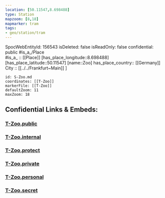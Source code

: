 ```yaml
---
location: [50.11547,8.698488] 
type: Station 
mapzoom: [8,18] 
mapmarker: tram 
tags:
- geo/station/tram
---
```

SpocWebEntityId: 156543
isDeleted: false
isReadOnly: false
confidential: public
#is_a_/Place  
#is_a_ :: [[Place]] 
[has_place_longitude::8.698488] 
[has_place_latitude::50.11547] 
[name::Zoo] 
has_place_country:: [[Germany]]  
City :: [[../../Frankfurt~Main]] ] 


```leaflet
id: S-Zoo.md
coordinates: [[T-Zoo]] 
markerFile: [[T-Zoo]] 
defaultZoom: 11 
maxZoom: 18
```


## Confidential Links & Embeds: 

### [T-Zoo.public](/_public/\Earth\Continent\Europe\Europe~Central\Germany\Germany~West\Hessen\counties~Hessen\Frankfurt~Main\Stations-FFM~TT-Zoo.public.md) 

### [T-Zoo.internal](/_internal/\Earth\Continent\Europe\Europe~Central\Germany\Germany~West\Hessen\counties~Hessen\Frankfurt~Main\Stations-FFM~TT-Zoo.internal.md) 

### [T-Zoo.protect](/_protect/\Earth\Continent\Europe\Europe~Central\Germany\Germany~West\Hessen\counties~Hessen\Frankfurt~Main\Stations-FFM~TT-Zoo.protect.md) 

### [T-Zoo.private](/_private/\Earth\Continent\Europe\Europe~Central\Germany\Germany~West\Hessen\counties~Hessen\Frankfurt~Main\Stations-FFM~TT-Zoo.private.md) 

### [T-Zoo.personal](/_personal/\Earth\Continent\Europe\Europe~Central\Germany\Germany~West\Hessen\counties~Hessen\Frankfurt~Main\Stations-FFM~TT-Zoo.personal.md) 

### [T-Zoo.secret](/_secret/\Earth\Continent\Europe\Europe~Central\Germany\Germany~West\Hessen\counties~Hessen\Frankfurt~Main\Stations-FFM~TT-Zoo.secret.md)

